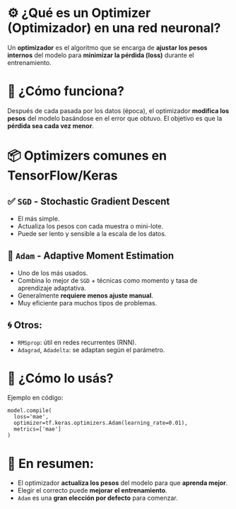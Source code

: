 # ⚙️ ¿Qué es un Optimizer (Optimizador) en una red neuronal?

Un **optimizador** es el algoritmo que se encarga de **ajustar los pesos internos** del modelo para **minimizar la pérdida (loss)** durante el entrenamiento.

# 🧠 ¿Cómo funciona?
Después de cada pasada por los datos (época), el optimizador **modifica los pesos** del modelo basándose en el error que obtuvo. El objetivo es que la **pérdida sea cada vez menor**.

# 📦 Optimizers comunes en TensorFlow/Keras

## ✅ `SGD` - Stochastic Gradient Descent
- El más simple.
- Actualiza los pesos con cada muestra o mini-lote.
- Puede ser lento y sensible a la escala de los datos.

## 🚀 `Adam` - Adaptive Moment Estimation
- Uno de los más usados.
- Combina lo mejor de `SGD` + técnicas como momento y tasa de aprendizaje adaptativa.
- Generalmente **requiere menos ajuste manual**.
- Muy eficiente para muchos tipos de problemas.

## 🌀 Otros:
- `RMSprop`: útil en redes recurrentes (RNN).
- `Adagrad`, `Adadelta`: se adaptan según el parámetro.

# 🧪 ¿Cómo lo usás?
Ejemplo en código:

```
model.compile(
  loss='mae',
  optimizer=tf.keras.optimizers.Adam(learning_rate=0.01),
  metrics=['mae']
)
```

# 📌 En resumen:
- El optimizador **actualiza los pesos** del modelo para que **aprenda mejor**.
- Elegir el correcto puede **mejorar el entrenamiento**.
- `Adam` es una **gran elección por defecto** para comenzar.

